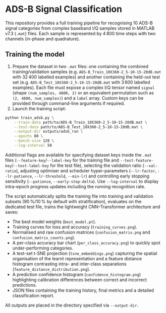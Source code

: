 # ADS-B Signal Classification

This repository provides a full training pipeline for recognising 10 ADS-B
signal categories from complex baseband I/Q samples stored in MATLAB v7.3
(``.mat``) files.  Each sample is represented by 4 800 time steps with two
channels (in-phase and quadrature).

## Training the model

1. Prepare the dataset in two `.mat` files: one containing the combined
   training/validation samples (e.g. `ADS-B_Train_10X360-2_5-10-15-20dB.mat`
   with 32 400 labelled examples) and another containing the held-out test set
   (e.g. `ADS-B_Test_10X360-2_5-10-15-20dB.mat` with 3 600 labelled examples).
   Each file must expose a complex I/Q tensor named `signal` (shape
   `(num_samples, 4800, 2)` or an equivalent permutation such as
   `(2, 4800, num_samples)`) and a `label` array.  Custom keys can be provided
   through command-line arguments if required.
2. Launch the training script:

```bash
python train_adsb.py \
    --train-data path/to/ADS-B_Train_10X360-2_5-10-15-20dB.mat \
    --test-data path/to/ADS-B_Test_10X360-2_5-10-15-20dB.mat \
    --output-dir outputs/adsb_run \
    --epochs 80 \
    --batch-size 128 \
    --log-interval 50
```

Additional flags are available for specifying dataset keys inside the `.mat`
files (`--feature-key`/`--label-key` for the training file and
`--test-feature-key`/`--test-label-key` for the test file), selecting the
validation ratio (`--val-ratio`), adjusting optimiser and scheduler
hyper-parameters (`--lr-factor`, `--lr-patience`, `--lr-threshold`, `--min-lr`)
and controlling early stopping sensitivity (`--patience`, `--early-stop-delta`).
Use `--log-interval` to display intra-epoch progress updates including the
running recognition rate.

The script automatically splits the training file into training and validation
subsets (90 %/10 % by default with stratification), evaluates on the dedicated
test file, trains the lightweight CNN–Transformer architecture and saves:

- The best model weights (`best_model.pt`).
- Training curves for loss and accuracy (`training_curves.png`).
- Normalised and raw confusion matrices (`confusion_matrix.png` and
  `confusion_matrix_counts.png`).
- A per-class accuracy bar chart (`per_class_accuracy.png`) to quickly spot
  under-performing categories.
- A test-set t-SNE projection (`tsne_embeddings.png`) capturing the spatial
  organisation of the learnt representation and a feature distance histogram
  contrasting intra- and inter-class separations (`feature_distance_distribution.png`).
- A prediction confidence histogram (`confidence_histogram.png`) highlighting
  calibration differences between correct and incorrect predictions.
- JSON files containing the training history, final metrics and a detailed
  classification report.

All outputs are placed in the directory specified via `--output-dir`.
